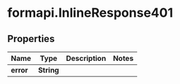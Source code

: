# formapi.InlineResponse401

## Properties
Name | Type | Description | Notes
------------ | ------------- | ------------- | -------------
**error** | **String** |  | 


